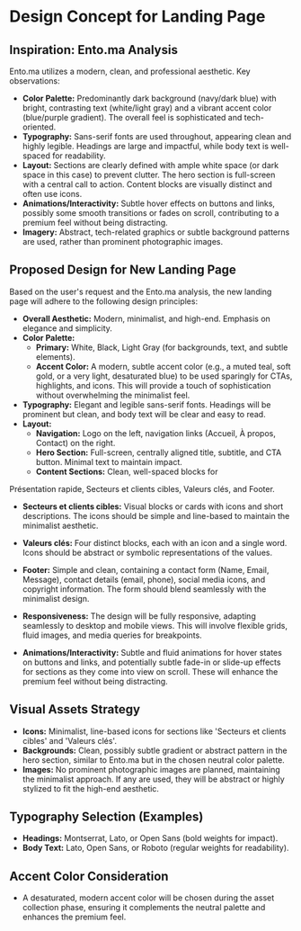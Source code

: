 # Design Concept for Landing Page

## Inspiration: Ento.ma Analysis

Ento.ma utilizes a modern, clean, and professional aesthetic. Key observations:

*   **Color Palette:** Predominantly dark background (navy/dark blue) with bright, contrasting text (white/light gray) and a vibrant accent color (blue/purple gradient). The overall feel is sophisticated and tech-oriented.
*   **Typography:** Sans-serif fonts are used throughout, appearing clean and highly legible. Headings are large and impactful, while body text is well-spaced for readability.
*   **Layout:** Sections are clearly defined with ample white space (or dark space in this case) to prevent clutter. The hero section is full-screen with a central call to action. Content blocks are visually distinct and often use icons.
*   **Animations/Interactivity:** Subtle hover effects on buttons and links, possibly some smooth transitions or fades on scroll, contributing to a premium feel without being distracting.
*   **Imagery:** Abstract, tech-related graphics or subtle background patterns are used, rather than prominent photographic images.

## Proposed Design for New Landing Page

Based on the user's request and the Ento.ma analysis, the new landing page will adhere to the following design principles:

*   **Overall Aesthetic:** Modern, minimalist, and high-end. Emphasis on elegance and simplicity.
*   **Color Palette:**
    *   **Primary:** White, Black, Light Gray (for backgrounds, text, and subtle elements).
    *   **Accent Color:** A modern, subtle accent color (e.g., a muted teal, soft gold, or a very light, desaturated blue) to be used sparingly for CTAs, highlights, and icons. This will provide a touch of sophistication without overwhelming the minimalist feel.
*   **Typography:** Elegant and legible sans-serif fonts. Headings will be prominent but clean, and body text will be clear and easy to read.
*   **Layout:**
    *   **Navigation:** Logo on the left, navigation links (Accueil, À propos, Contact) on the right.
    *   **Hero Section:** Full-screen, centrally aligned title, subtitle, and CTA button. Minimal text to maintain impact.
    *   **Content Sections:** Clean, well-spaced blocks for 

Présentation rapide, Secteurs et clients cibles, Valeurs clés, and Footer.
*   **Secteurs et clients cibles:** Visual blocks or cards with icons and short descriptions. The icons should be simple and line-based to maintain the minimalist aesthetic.
*   **Valeurs clés:** Four distinct blocks, each with an icon and a single word. Icons should be abstract or symbolic representations of the values.
*   **Footer:** Simple and clean, containing a contact form (Name, Email, Message), contact details (email, phone), social media icons, and copyright information. The form should blend seamlessly with the minimalist design.

*   **Responsiveness:** The design will be fully responsive, adapting seamlessly to desktop and mobile views. This will involve flexible grids, fluid images, and media queries for breakpoints.
*   **Animations/Interactivity:** Subtle and fluid animations for hover states on buttons and links, and potentially subtle fade-in or slide-up effects for sections as they come into view on scroll. These will enhance the premium feel without being distracting.

## Visual Assets Strategy

*   **Icons:** Minimalist, line-based icons for sections like 'Secteurs et clients cibles' and 'Valeurs clés'.
*   **Backgrounds:** Clean, possibly subtle gradient or abstract pattern in the hero section, similar to Ento.ma but in the chosen neutral color palette.
*   **Images:** No prominent photographic images are planned, maintaining the minimalist approach. If any are used, they will be abstract or highly stylized to fit the high-end aesthetic.

## Typography Selection (Examples)

*   **Headings:** Montserrat, Lato, or Open Sans (bold weights for impact).
*   **Body Text:** Lato, Open Sans, or Roboto (regular weights for readability).

## Accent Color Consideration

*   A desaturated, modern accent color will be chosen during the asset collection phase, ensuring it complements the neutral palette and enhances the premium feel.

